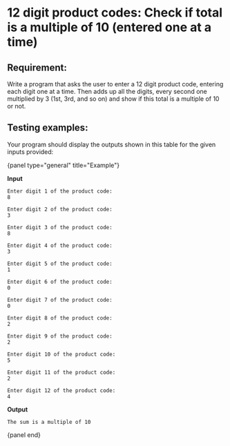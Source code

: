 # 12 digit product codes: Check if total is a multiple of 10 (entered one at a time)

## Requirement:

Write a program that asks the user to enter a 12 digit product code,
entering each digit one at a time.
Then adds up all the digits, every second one multiplied by 3 (1st, 3rd,
and so on) and show if this total is a multiple of 10 or not.

## Testing examples:

Your program should display the outputs shown in this table for the given
inputs provided:

{panel type="general" title="Example"}

**Input**
```
Enter digit 1 of the product code:
8

Enter digit 2 of the product code:
3

Enter digit 3 of the product code:
8

Enter digit 4 of the product code:
3

Enter digit 5 of the product code:
1

Enter digit 6 of the product code:
0

Enter digit 7 of the product code:
0

Enter digit 8 of the product code:
2

Enter digit 9 of the product code:
2

Enter digit 10 of the product code:
5

Enter digit 11 of the product code:
2

Enter digit 12 of the product code:
4
```

**Output**

```
The sum is a multiple of 10
```

{panel end}
